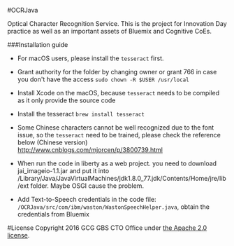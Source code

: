 #OCRJava

Optical Character Recognition Service. This is the project for Innovation Day practice as well as an important assets of Bluemix and Cognitive CoEs.

###Installation guide

- For macOS users, please install the `tesseract` first.
  
* Grant authority for the folder by changing owner or grant 766 in case you don't have the access
  `sudo chown -R $USER /usr/local`

* Install Xcode on the macOS, because `tesseract` needs to be compiled as it only provide the source code

* Install the tesseract
  `brew install tesseract`

* Some Chinese characters cannot be well recognized due to the font issue, so the `tesseract` need to be trained, please check the reference below (Chinese version)
  http://www.cnblogs.com/mjorcen/p/3800739.html

- When run the code in liberty as a web project.  you need to download jai_imageio-1.1.jar and put it into /Library/Java/JavaVirtualMachines/jdk1.8.0_77.jdk/Contents/Home/jre/lib/ext folder. Maybe OSGI cause the problem.

- Add Text-to-Speech credentials in the code file: `/OCRJava/src/com/ibm/waston/WastonSpeechHelper.java`, obtain the credentials from Bluemix

#License
Copyright 2016 GCG GBS CTO Office under [the Apache 2.0 license](LICENSE).
